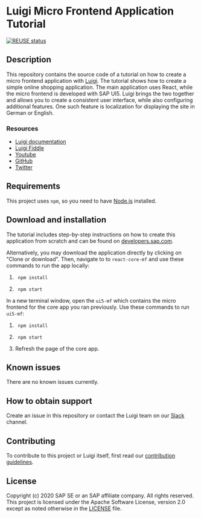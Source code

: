 # Luigi Micro Frontend Application Tutorial

[![REUSE status](https://api.reuse.software/badge/github.com/SAP-samples/luigi-micro-frontend-application)](https://api.reuse.software/info/github.com/SAP-samples/luigi-micro-frontend-application)

## Description

This repository contains the source code of a tutorial on how to create a micro frontend application with [Luigi](https://luigi-project.io). The tutorial shows how to create a simple online shopping application. The main application uses React, while the micro frontend is developed with SAP UI5. Luigi brings the two together and allows you to create a consistent user interface, while also configuring additional features. One such feature is localization for displaying the site in German or English.

### Resources

- [Luigi documentation](https://docs.luigi-project.io)
- [Luigi Fiddle](https://fiddle.luigi-project.io)
- [Youtube](https://www.youtube.com/channel/UC5WsYsHapDlg2K3iXS4n4AQ/about)
- [GitHub](https://github.com/SAP/luigi)
- [Twitter](https://twitter.com/luigiprojectio?lang=en)

## Requirements

This project uses `npm`, so you need to have [Node.js](https://nodejs.org/en/) installed.

## Download and installation

The tutorial includes step-by-step instructions on how to create this application from scratch and can be found on [developers.sap.com](https://developers.sap.com).

Alternatively, you may download the application directly by clicking on "Clone or download". Then, navigate to to `react-core-mf` and use these commands to run the app locally:
1. ```shell
    npm install
    ```
2. ```shell
    npm start
    ```
In a new terminal window, open the `ui5-mf` which contains the micro frontend for the core app you ran previously. Use these commands to run `ui5-mf`: 
1. ```shell
    npm install
    ```
2. ```shell
    npm start
    ```
3. Refresh the page of the core app.

## Known issues

There are no known issues currently.

## How to obtain support

Create an issue in this repository or contact the Luigi team on our [Slack](https://slack.luigi-project.io) channel.

## Contributing

To contribute to this project or Luigi itself, first read our [contribution guidelines](https://github.com/SAP/luigi/blob/master/CONTRIBUTING.md).

## License

Copyright (c) 2020 SAP SE or an SAP affiliate company. All rights reserved. This project is licensed under the Apache Software License, version 2.0 except as noted otherwise in the [LICENSE](LICENSES/Apache-2.0.txt) file.
